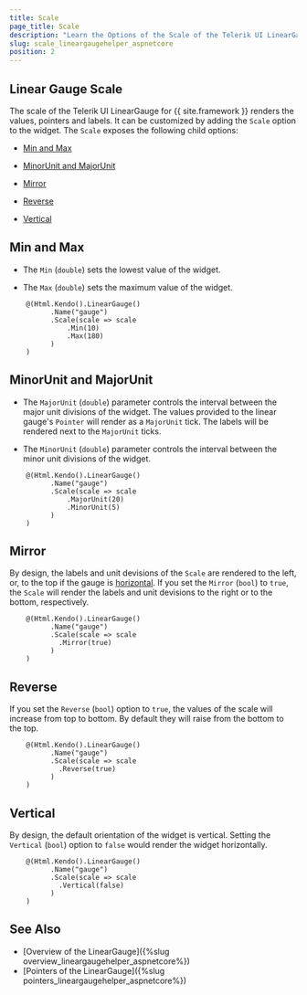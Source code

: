 ```yaml
---
title: Scale
page_title: Scale
description: "Learn the Options of the Scale of the Telerik UI LinearGauge HtmlHelper for {{ site.framework }}."
slug: scale_lineargaugehelper_aspnetcore
position: 2
---
```


## Linear Gauge Scale

The scale of the Telerik UI LinearGauge for {{ site.framework }} renders the values, pointers and labels. It can be customized by adding the  `Scale` option to the widget. The `Scale` exposes the following child options:

* [Min and Max](#min-and-max)

* [MinorUnit and MajorUnit](#minorunit-and-majorunit)

* [Mirror](#mirror)

* [Reverse](#reverse)

* [Vertical](#vertical)

## Min and Max

* The `Min` (`double`) sets the lowest value of the widget.

* The `Max` (`double`) sets the maximum value of the widget.

````CSHTML
    @(Html.Kendo().LinearGauge()
          .Name("gauge")
          .Scale(scale => scale
              .Min(10)
              .Max(180)
          )
    )
````

## MinorUnit and MajorUnit

* The `MajorUnit` (`double`) parameter controls the interval between the major unit divisions of the widget. The values provided to the linear gauge's `Pointer` will render as a `MajorUnit` tick. The labels will be rendered next to the `MajorUnit` ticks.

* The `MinorUnit` (`double`) parameter controls the interval between the minor unit divisions of the widget.

````CSHTML
    @(Html.Kendo().LinearGauge()
          .Name("gauge")
          .Scale(scale => scale
              .MajorUnit(20)
              .MinorUnit(5)
          )
    )
````

## Mirror

By design, the labels and unit devisions of the `Scale` are rendered to the left, or, to the top if the gauge is [horizontal](#reverse). If you set the `Mirror` (`bool`) to `true`, the `Scale` will render the labels and unit devisions to the right or to the bottom, respectively.

````CSHTML
    @(Html.Kendo().LinearGauge()
          .Name("gauge")
          .Scale(scale => scale
            .Mirror(true)
          )
    )
````

## Reverse

If you set the `Reverse` (`bool`) option to `true`, the values of the scale will increase from top to bottom. By default they will raise from the bottom to the top.

````CSHTML
    @(Html.Kendo().LinearGauge()
          .Name("gauge")
          .Scale(scale => scale
            .Reverse(true)
          )
    )
````

## Vertical

By design, the default orientation of the widget is vertical. Setting the `Vertical` (`bool`) option to `false` would render the widget horizontally.

````CSHTML
    @(Html.Kendo().LinearGauge()
          .Name("gauge")
          .Scale(scale => scale
            .Vertical(false)
          )
    )
````

## See Also

* [Overview of the LinearGauge]({%slug overview_lineargaugehelper_aspnetcore%})
* [Pointers of the LinearGauge]({%slug pointers_lineargaugehelper_aspnetcore%})